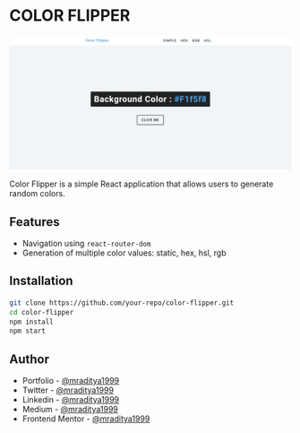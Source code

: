 # COLOR FLIPPER

[![Color Flipper](./design/color-flipper.jpeg)](https://react-28-color-flipper.netlify.app)

Color Flipper is a simple React application that allows users to generate random colors.

## Features

- Navigation using `react-router-dom`
- Generation of multiple color values: static, hex, hsl, rgb

## Installation

```bash
git clone https://github.com/your-repo/color-flipper.git
cd color-flipper
npm install
npm start
```

## Author

- Portfolio - [@mraditya1999](https://adityayadav-dev.netlify.app)
- Twitter - [@mraditya1999](https://twitter.com/mraditya1999)
- Linkedin - [@mraditya1999](https://www.linkedin.com/in/mraditya1999/)
- Medium - [@mraditya1999](https://medium.com/@mraditya1999)
- Frontend Mentor - [@mraditya1999](https://www.frontendmentor.io/profile/Aditya-oss-creator)
